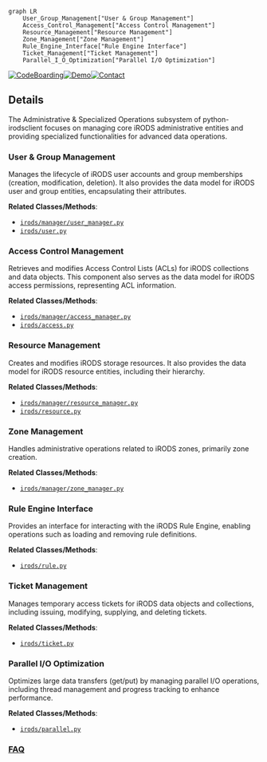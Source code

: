 ```mermaid
graph LR
    User_Group_Management["User & Group Management"]
    Access_Control_Management["Access Control Management"]
    Resource_Management["Resource Management"]
    Zone_Management["Zone Management"]
    Rule_Engine_Interface["Rule Engine Interface"]
    Ticket_Management["Ticket Management"]
    Parallel_I_O_Optimization["Parallel I/O Optimization"]
```

[![CodeBoarding](https://img.shields.io/badge/Generated%20by-CodeBoarding-9cf?style=flat-square)](https://github.com/CodeBoarding/GeneratedOnBoardings)[![Demo](https://img.shields.io/badge/Try%20our-Demo-blue?style=flat-square)](https://www.codeboarding.org/demo)[![Contact](https://img.shields.io/badge/Contact%20us%20-%20contact@codeboarding.org-lightgrey?style=flat-square)](mailto:contact@codeboarding.org)

## Details

The Administrative & Specialized Operations subsystem of python-irodsclient focuses on managing core iRODS administrative entities and providing specialized functionalities for advanced data operations.

### User & Group Management
Manages the lifecycle of iRODS user accounts and group memberships (creation, modification, deletion). It also provides the data model for iRODS user and group entities, encapsulating their attributes.


**Related Classes/Methods**:

- <a href="https://github.com/irods/python-irodsclient/blob/main/irods/manager/user_manager.py" target="_blank" rel="noopener noreferrer">`irods/manager/user_manager.py`</a>
- <a href="https://github.com/irods/python-irodsclient/blob/main/irods/user.py" target="_blank" rel="noopener noreferrer">`irods/user.py`</a>


### Access Control Management
Retrieves and modifies Access Control Lists (ACLs) for iRODS collections and data objects. This component also serves as the data model for iRODS access permissions, representing ACL information.


**Related Classes/Methods**:

- <a href="https://github.com/irods/python-irodsclient/blob/main/irods/manager/access_manager.py" target="_blank" rel="noopener noreferrer">`irods/manager/access_manager.py`</a>
- <a href="https://github.com/irods/python-irodsclient/blob/main/irods/access.py" target="_blank" rel="noopener noreferrer">`irods/access.py`</a>


### Resource Management
Creates and modifies iRODS storage resources. It also provides the data model for iRODS resource entities, including their hierarchy.


**Related Classes/Methods**:

- <a href="https://github.com/irods/python-irodsclient/blob/main/irods/manager/resource_manager.py" target="_blank" rel="noopener noreferrer">`irods/manager/resource_manager.py`</a>
- <a href="https://github.com/irods/python-irodsclient/blob/main/irods/resource.py" target="_blank" rel="noopener noreferrer">`irods/resource.py`</a>


### Zone Management
Handles administrative operations related to iRODS zones, primarily zone creation.


**Related Classes/Methods**:

- <a href="https://github.com/irods/python-irodsclient/blob/main/irods/manager/zone_manager.py" target="_blank" rel="noopener noreferrer">`irods/manager/zone_manager.py`</a>


### Rule Engine Interface
Provides an interface for interacting with the iRODS Rule Engine, enabling operations such as loading and removing rule definitions.


**Related Classes/Methods**:

- <a href="https://github.com/irods/python-irodsclient/blob/main/irods/rule.py" target="_blank" rel="noopener noreferrer">`irods/rule.py`</a>


### Ticket Management
Manages temporary access tickets for iRODS data objects and collections, including issuing, modifying, supplying, and deleting tickets.


**Related Classes/Methods**:

- <a href="https://github.com/irods/python-irodsclient/blob/main/irods/ticket.py" target="_blank" rel="noopener noreferrer">`irods/ticket.py`</a>


### Parallel I/O Optimization
Optimizes large data transfers (get/put) by managing parallel I/O operations, including thread management and progress tracking to enhance performance.


**Related Classes/Methods**:

- <a href="https://github.com/irods/python-irodsclient/blob/main/irods/parallel.py" target="_blank" rel="noopener noreferrer">`irods/parallel.py`</a>




### [FAQ](https://github.com/CodeBoarding/GeneratedOnBoardings/tree/main?tab=readme-ov-file#faq)